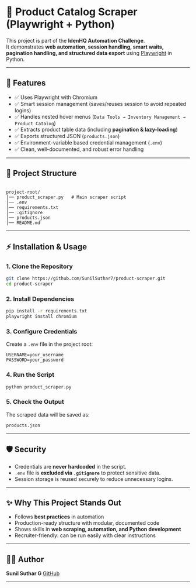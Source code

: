 
# 🛒 Product Catalog Scraper (Playwright + Python)

This project is part of the **IdenHQ Automation Challenge**.  
It demonstrates **web automation, session handling, smart waits, pagination handling, and structured data export** using [Playwright](https://playwright.dev/python/) in Python.

---

## 🚀 Features
- ✅ Uses Playwright with Chromium  
- ✅ Smart session management (saves/reuses session to avoid repeated logins)  
- ✅ Handles nested hover menus (`Data Tools → Inventory Management → Product Catalog`)  
- ✅ Extracts product table data (including **pagination & lazy-loading**)  
- ✅ Exports structured JSON (`products.json`)  
- ✅ Environment-variable based credential management (`.env`)  
- ✅ Clean, well-documented, and robust error handling  

---

## 📂 Project Structure
```

project-root/
│── product_scraper.py   # Main scraper script
│── .env                 
│── requirements.txt     
│── .gitignore              
│── products.json        
│── README.md           

````

---

## ⚡ Installation & Usage

### 1. Clone the Repository
```bash
git clone https://github.com/SunilSuthar7/product-scraper.git
cd product-scraper
````

### 2. Install Dependencies

```bash
pip install -r requirements.txt
playwright install chromium
```

### 3. Configure Credentials

Create a `.env` file in the project root:

```env
USERNAME=your_username
PASSWORD=your_password
```

### 4. Run the Script

```bash
python product_scraper.py
```

### 5. Check the Output

The scraped data will be saved as:

```
products.json
```

---

## 🛡 Security

* Credentials are **never hardcoded** in the script.
* `.env` file is **excluded via `.gitignore`** to protect sensitive data.
* Session storage is reused securely to reduce unnecessary logins.

---




## ✨ Why This Project Stands Out

* Follows **best practices** in automation
* Production-ready structure with modular, documented code
* Shows skills in **web scraping, automation, and Python development**
* Recruiter-friendly: can be run easily with clear instructions

---

## 👨‍💻 Author

**Sunil Suthar G**
  [GitHub](https://github.com/SunilSuthar7)

---


